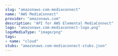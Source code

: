 ```yaml
---
slug: "amazonaws-com-mediaconnect"
name: "AWS MediaConnect"
provider: "amazonaws.com"
description: "API for AWS Elemental MediaConnect"
logo: "amazonaws.com-mediaconnect-logo.png"
logoMediaType: "image/png"
tags:
- name: "cloud"
stubs: "amazonaws.com-mediaconnect-stubs.json"
---
```

